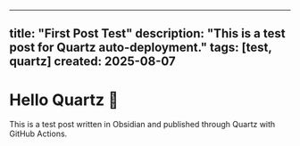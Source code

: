 
---
title: "First Post Test"
description: "This is a test post for Quartz auto-deployment."
tags: [test, quartz]
created: 2025-08-07
---

# Hello Quartz 👋

This is a test post written in Obsidian and published through Quartz with GitHub Actions.
